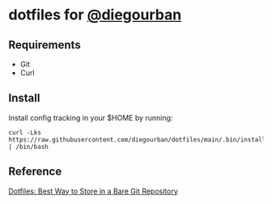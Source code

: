 # dotfiles for [@diegourban](https://github.com/diegourban)

## Requirements
- Git
- Curl

## Install

Install config tracking in your $HOME by running:

```
curl -Lks https://raw.githubusercontent.com/diegourban/dotfiles/main/.bin/install.sh | /bin/bash
```

## Reference
[Dotfiles: Best Way to Store in a Bare Git Repository ](https://www.atlassian.com/git/tutorials/dotfiles)
